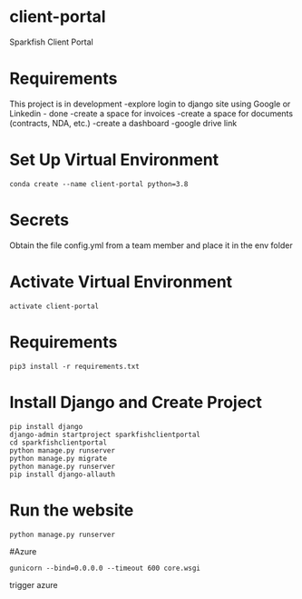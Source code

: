 # client-portal
Sparkfish Client Portal

# Requirements
This project is in development
-explore login to django site using Google or Linkedin - done
-create a space for invoices
-create a space for documents (contracts, NDA, etc.)
-create a dashboard
-google drive link

# Set Up Virtual Environment
```
conda create --name client-portal python=3.8
```
# Secrets
Obtain the file config.yml from a team member and place it in the env folder


# Activate Virtual Environment
```
activate client-portal
```

# Requirements
```
pip3 install -r requirements.txt
```

# Install Django and Create Project 
```
pip install django
django-admin startproject sparkfishclientportal
cd sparkfishclientportal
python manage.py runserver
python manage.py migrate
python manage.py runserver
pip install django-allauth
```

# Run the website
```
python manage.py runserver
```

#Azure
```
gunicorn --bind=0.0.0.0 --timeout 600 core.wsgi
```
trigger azure